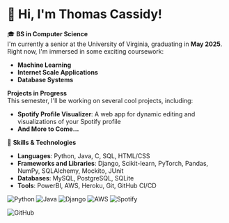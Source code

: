 # 👋 Hi, I'm Thomas Cassidy!

🎓 **BS in Computer Science**  
I'm currently a senior at the University of Virginia, graduating in **May 2025**. Right now, I'm immersed in some exciting coursework:

- **Machine Learning**
- **Internet Scale Applications**
- **Database Systems**

**Projects in Progress**  
This semester, I'll be working on several cool projects, including:

- **Spotify Profile Visualizer**: A web app for dynamic editing and visualizations of your Spotify profile
- **And More to Come...**

🔧 **Skills & Technologies**  
- **Languages**: Python, Java, C, SQL, HTML/CSS
- **Frameworks and Libraries**: Django, Scikit-learn, PyTorch, Pandas, NumPy, SQLAlchemy, Mockito, JUnit
- **Databases**: MySQL, PostgreSQL, SQLite
- **Tools**: PowerBI, AWS, Heroku, Git, GitHub CI/CD

![Python](https://img.shields.io/badge/-Python-3776AB?logo=python&logoColor=white&style=for-the-badge)
![Java](https://img.shields.io/badge/-Java-007396?logo=java&logoColor=white&style=for-the-badge)
![Django](https://img.shields.io/badge/-Django-092E20?logo=django&logoColor=white&style=for-the-badge)
![AWS](https://img.shields.io/badge/-AWS-FF9900?logo=amazonaws&logoColor=white&style=for-the-badge)
![Spotify](https://img.shields.io/badge/-Spotify-1DB954?logo=spotify&logoColor=white&style=for-the-badge)


![GitHub](https://img.shields.io/github/followers/your-github-username?style=social)

